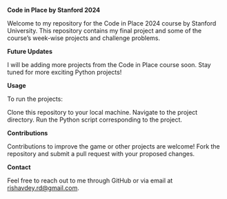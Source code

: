 **Code in Place by Stanford 2024**

Welcome to my repository for the Code in Place 2024 course by Stanford University. This repository contains my final project and some of the course’s week-wise projects and challenge problems.

**Future Updates**

I will be adding more projects from the Code in Place course soon. Stay tuned for more exciting Python projects!

**Usage**

To run the projects:

Clone this repository to your local machine.
Navigate to the project directory.
Run the Python script corresponding to the project.

**Contributions**

Contributions to improve the game or other projects are welcome! Fork the repository and submit a pull request with your proposed changes.

**Contact**

Feel free to reach out to me through GitHub or via email at rishavdey.rd@gmail.com.
